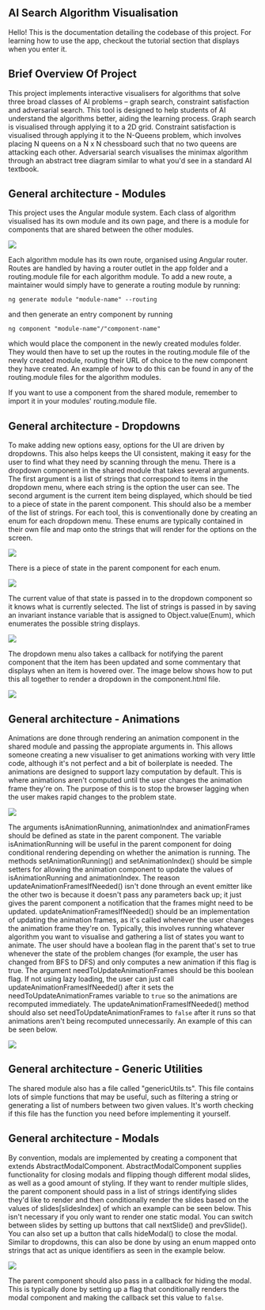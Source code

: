 ## AI Search Algorithm Visualisation

Hello! This is the documentation detailing the codebase of this project. For learning how to use the app, checkout the tutorial section that displays when you enter it.

## Brief Overview Of Project

This project implements interactive visualisers for algorithms that solve three broad classes of AI problems – graph search, constraint satisfaction and adversarial search. This tool is designed to help students of AI understand the algorithms better, aiding the learning process. Graph search is visualised through applying it to a 2D grid. Constraint satisfaction is visualised through applying it to the N-Queens problem, which involves placing N queens on a N x N chessboard such that no two queens are attacking each other. Adversarial search visualises the minimax algorithm through an abstract tree diagram similar to what you'd see in a standard AI textbook.

## General architecture - Modules

This project uses the Angular module system. Each class of algorithm visualised has its own module and its own page, and there is a module for components that are shared between the other modules.

![](./images/module-structure.png)

Each algorithm module has its own route, organised using Angular router. Routes are handled by having a router outlet in the app folder and a routing.module file for each algorithm module. To add a new route, a maintainer would simply have to generate a routing module by running:

`ng generate module "module-name" --routing`

and then generate an entry component by running

`ng component "module-name"/"component-name"`

which would place the component in the newly created modules folder. They would then have to set up the routes in the routing.module file of the newly created module, routing their URL of choice to the new component they have created. An example of how to do this can be found in any of the routing.module files for the algorithm modules.

If you want to use a component from the shared module, remember to import it in your modules' routing.module file.

## General architecture - Dropdowns

To make adding new options easy, options for the UI are driven by dropdowns. This also helps keeps the UI consistent, making it easy for the user to find what they need by scanning through the menu. There is a dropdown component in the shared module that takes several arguments. The first argument is a list of strings that correspond to items in the dropdown menu, where each string is the option the user can see. The second argument is the current item being displayed, which should be tied to a piece of state in the parent component. This should also be a member of the list of strings. For each tool, this is conventionally done by creating an enum for each dropdown menu. These enums are typically contained in their own file and map onto the strings that will render for the options on the screen.

![](./images/dropdown-item-enums.png)

There is a piece of state in the parent component for each enum.

![](./images/dropdown-enum-states.png)

The current value of that state is passed in to the dropdown component so it knows what is currently selected. The list of strings is passed in by saving an invariant instance variable that is assigned to Object.value(Enum), which enumerates the possible string displays.

![](./images/dropdown-item-values.png)

The dropdown menu also takes a callback for notifying the parent component that the item has been updated and some commentary that displays when an item is hovered over. The image below shows how to put this all together to render a dropdown in the component.html file.

![](./images/dropdown-render.png)

## General architecture - Animations

Animations are done through rendering an animation component in the shared module and passing the appropiate arguments in. This allows someone creating a new visualiser to get animations working with very little code, although it's not perfect and a bit of boilerplate is needed. The animations are designed to support lazy computation by default. This is where animations aren't computed until the user changes the animation frame they're on. The purpose of this is to stop the browser lagging when the user makes rapid changes to the problem state.

![](./images/render-animation-component.png)

The arguments isAnimationRunning, animationIndex and animationFrames should be defined as state in the parent component. The variable isAnimationRunning will be useful in the parent component for doing conditional rendering depending on whether the animation is running. The methods setAnimationRunning() and setAnimationIndex() should be simple setters for allowing the animation component to update the values of isAnimationRunning and animationIndex. The reason updateAnimationFramesIfNeeded() isn't done through an event emitter like the other two is because it doesn't pass any parameters back up; it just gives the parent component a notification that the frames might need to be updated. updateAnimationFramesIfNeeded() should be an implementation of updating the animation frames, as it's called whenever the user changes the animation frame they're on. Typically, this involves running whatever algorithm you want to visualise and gathering a list of states you want to animate. The user should have a boolean flag in the parent that's set to true whenever the state of the problem changes (for example, the user has changed from BFS to DFS) and only computes a new animation if this flag is true. The argument needToUpdateAnimationFrames should be this boolean flag. If not using lazy loading, the user can just call updateAnimationFramesIfNeeded() after it sets the needToUpdateAnimationFrames variable to `true` so the animations are recomputed immediately. The updateAnimationFramesIfNeeded() method should also set needToUpdateAnimationFrames to `false` after it runs so that animations aren't being recomputed unnecessarily. An example of this can be seen below.

![](./images/update-animation-frames.png)

## General architecture - Generic Utilities

The shared module also has a file called "genericUtils.ts". This file contains lots of simple functions that may be useful, such as filtering a string or generating a list of numbers between two given values. It's worth checking if this file has the function you need before implementing it yourself.

## General architecture - Modals

By convention, modals are implemented by creating a component that extends AbstractModalComponent. AbstractModalComponent supplies functionality for closing modals and flipping though different modal slides, as well as a good amount of styling. If they want to render multiple slides, the parent component should pass in a list of strings identifying slides they'd like to render and then conditionally render the slides based on the values of slides\[slidesIndex\] of which an example can be seen below. This isn't necessary if you only want to render one static modal. You can switch between slides by setting up buttons that call nextSlide() and prevSlide(). You can also set up a button that calls hideModal() to close the modal. Similar to dropdowns, this can also be done by using an enum mapped onto strings that act as unique identifiers as seen in the example below.

![](./images/render-animation-component.png)

The parent component should also pass in a callback for hiding the modal. This is typically done by setting up a flag that conditionally renders the modal component and making the callback set this value to `false`.
